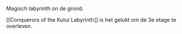 Magisch labyrinth on de grond. 

[[Conquerors of the Kutul Labyrinth]] is het gelukt om de 3e etage te overleven. 
